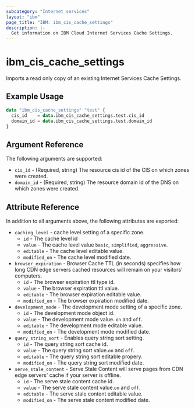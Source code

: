 ```yaml
---
subcategory: "Internet services"
layout: "ibm"
page_title: "IBM: ibm_cis_cache_settings"
description: |-
  Get information on IBM Cloud Internet Services Cache Settings.
---
```


# ibm_cis_cache_settings

Imports a read only copy of an existing Internet Services Cache Settings.

## Example Usage

```terraform
data "ibm_cis_cache_settings" "test" {
  cis_id    = data.ibm_cis_cache_settings.test.cis_id
  domain_id = data.ibm_cis_cache_settings.test.domain_id
}
```

## Argument Reference

The following arguments are supported:

- `cis_id` - (Required, string) The resource cis id of the CIS on which zones were created.
- `domain_id` - (Required, string) The resource domain id of the DNS on which zones were created.

## Attribute Reference

In addition to all arguments above, the following attributes are exported:

- `caching_level` - cache level setting of a specific zone.
    - `id` - The cache level id 
    - `value` - The cache level value `basic`, `simplified`, `aggressive`.
    - `editable` - The cache level editable value.
    - `modified_on` - The cache level modified date.
- `browser_expiration` - Browser Cache TTL (in seconds) specifies how long CDN edge servers cached resources will remain on your visitors' computers.
    - `id` - The browser expiration ttl type id.
    - `value` - The browser expiration ttl value.
    - `editable` - The browser expiration editable value.
    - `modified_on` - The browser expiration modified date. 
- `development_mode` -  The development mode setting of a specific zone. 
    - `id` - The development mode object id.
    - `value` - The development mode value. `on` and `off`.
    - `editable` - The development mode  editable value. 
    - `modified_on` - The development mode modified date.
- `query_string_sort` -  Enables query string sort setting.
    - `id` - The query string sort cache id.
    - `value` - The query string sort value.`on` and `off`.
    - `editable` - The query string sort editable propery. 
    - `modified_on` - The query string sort modified date.
- `serve_stale_content` -  Serve Stale Content will serve pages from CDN edge servers' cache if your server is offline.
    - `id` - The serve stale content cache id.
    - `value` - The serve stale content value.`on` and `off`.
    - `editable` - The serve stale content editable value. 
    - `modified_on` - The serve stale content modified date.

